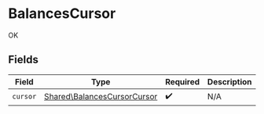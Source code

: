 # BalancesCursor

OK


## Fields

| Field                                                                      | Type                                                                       | Required                                                                   | Description                                                                |
| -------------------------------------------------------------------------- | -------------------------------------------------------------------------- | -------------------------------------------------------------------------- | -------------------------------------------------------------------------- |
| `cursor`                                                                   | [Shared\BalancesCursorCursor](../../Models/Shared/BalancesCursorCursor.md) | :heavy_check_mark:                                                         | N/A                                                                        |